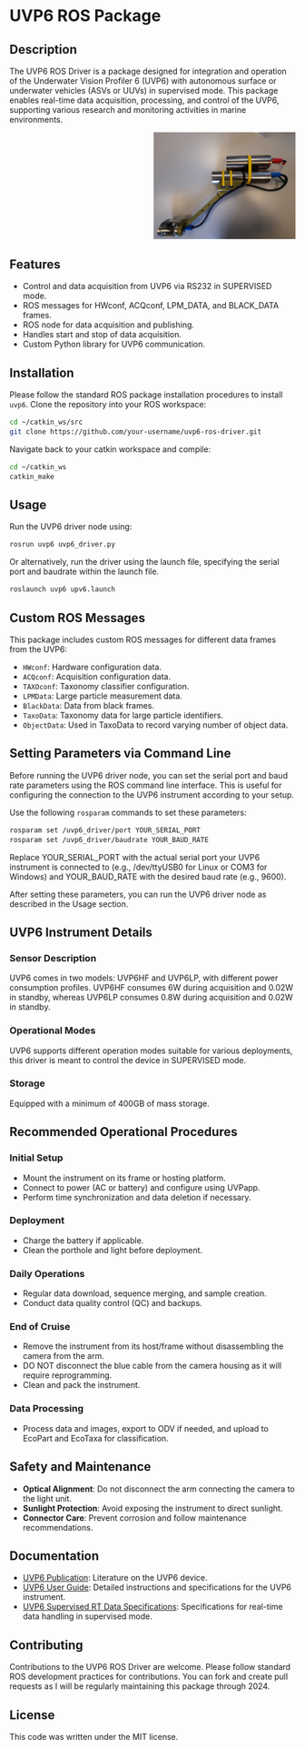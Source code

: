# UVP6 ROS Package

## Description
The UVP6 ROS Driver is a package designed for integration and operation of the Underwater Vision Profiler 6 (UVP6) with autonomous surface or underwater vehicles (ASVs or UUVs) in supervised mode. This package enables real-time data acquisition, processing, and control of the UVP6, supporting various research and monitoring activities in marine environments.

<p align="right">
  <img src="/docs/uvp6-hf.jpg" alt="UVP6-HF from Hydroptic" width="250"/>
</p>

## Features

- Control and data acquisition from UVP6 via RS232 in SUPERVISED mode.
- ROS messages for HWconf, ACQconf, LPM_DATA, and BLACK_DATA frames.
- ROS node for data acquisition and publishing.
- Handles start and stop of data acquisition.
- Custom Python library for UVP6 communication.

## Installation

Please follow the standard ROS package installation procedures to install `uvp6`. Clone the repository into your ROS workspace:

```bash
cd ~/catkin_ws/src
git clone https://github.com/your-username/uvp6-ros-driver.git
```

Navigate back to your catkin workspace and compile:
```bash
cd ~/catkin_ws
catkin_make
```

## Usage

Run the UVP6 driver node using:

```bash
rosrun uvp6 uvp6_driver.py
```

Or alternatively, run the driver using the launch file, specifying the serial port and baudrate within the launch file.

```bash
roslaunch uvp6 upv6.launch
```

## Custom ROS Messages
This package includes custom ROS messages for different data frames from the UVP6:

- `HWconf`: Hardware configuration data.
- `ACQconf`: Acquisition configuration data.
- `TAXOconf`: Taxonomy classifier configuration.
- `LPMData`: Large particle measurement data.
- `BlackData`: Data from black frames.
- `TaxoData`: Taxonomy data for large particle identifiers.
- `ObjectData`: Used in TaxoData to record varying number of object data.

## Setting Parameters via Command Line

Before running the UVP6 driver node, you can set the serial port and baud rate parameters using the ROS command line interface. This is useful for configuring the connection to the UVP6 instrument according to your setup.

Use the following `rosparam` commands to set these parameters:

```bash
rosparam set /uvp6_driver/port YOUR_SERIAL_PORT
rosparam set /uvp6_driver/baudrate YOUR_BAUD_RATE
```

Replace YOUR_SERIAL_PORT with the actual serial port your UVP6 instrument is connected to (e.g., /dev/ttyUSB0 for Linux or COM3 for Windows) and YOUR_BAUD_RATE with the desired baud rate (e.g., 9600).

After setting these parameters, you can run the UVP6 driver node as described in the Usage section.

## UVP6 Instrument Details

### Sensor Description
UVP6 comes in two models: UVP6HF and UVP6LP, with different power consumption profiles. UVP6HF consumes 6W during acquisition and 0.02W in standby, whereas UVP6LP consumes 0.8W during acquisition and 0.02W in standby.

### Operational Modes
UVP6 supports different operation modes suitable for various deployments, this driver is meant to control the device in SUPERVISED mode.

### Storage
Equipped with a minimum of 400GB of mass storage.

## Recommended Operational Procedures

### Initial Setup
- Mount the instrument on its frame or hosting platform.
- Connect to power (AC or battery) and configure using UVPapp.
- Perform time synchronization and data deletion if necessary.

### Deployment
- Charge the battery if applicable.
- Clean the porthole and light before deployment.

### Daily Operations
- Regular data download, sequence merging, and sample creation.
- Conduct data quality control (QC) and backups.

### End of Cruise
- Remove the instrument from its host/frame without disassembling the camera from the arm.
- DO NOT disconnect the blue cable from the camera housing as it will require reprogramming. 
- Clean and pack the instrument.

### Data Processing
- Process data and images, export to ODV if needed, and upload to EcoPart and EcoTaxa for classification.

## Safety and Maintenance
- **Optical Alignment**: Do not disconnect the arm connecting the camera to the light unit.
- **Sunlight Protection**: Avoid exposing the instrument to direct sunlight.
- **Connector Care**: Prevent corrosion and follow maintenance recommendations.

## Documentation

- [UVP6 Publication](docs/Limnology-OceanMethods-2021-Picheral-The_Underwater_Vision_Profiler6_an_imaging_sensor_of_particle_size_spectra.pdf): Literature on the UVP6 device.
- [UVP6 User Guide](docs/uvp6_user_guide_20220309.pdf): Detailed instructions and specifications for the UVP6 instrument.
- [UVP6 Supervised RT Data Specifications](docs/UVP6_supervised_RTdata_specifications_20231123.pdf): Specifications for real-time data handling in supervised mode.

## Contributing
Contributions to the UVP6 ROS Driver are welcome. Please follow standard ROS development practices for contributions. You can fork and create pull requests as I will be regularly maintaining this package through 2024.

## License
This code was written under the MIT license.

